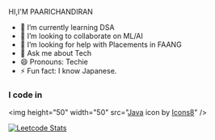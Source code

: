 HI,I'M PAARICHANDIRAN                                               
- 🌱 I’m currently learning DSA
- 👯 I’m looking to collaborate on ML/AI
- 🤔 I’m looking for help with Placements in FAANG
- 💬 Ask me about Tech
- 😄 Pronouns: Techie
- ⚡ Fun fact: I know Japanese.
### I code in
<img height="50" width="50" src="<a target="_blank" href="https://icons8.com/icon/13679/java">Java</a> icon by <a target="_blank" href="https://icons8.com">Icons8</a>" /> 

[![Leetcode Stats](https://leetcard.jacoblin.cool/hareeshprogrammer?ext=contest&theme=dark)](https://leetcode.com/hareeshprogrammer)
